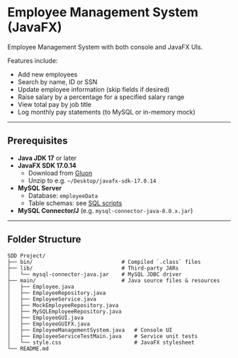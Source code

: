# Employee Management System (JavaFX)

Employee Management System with both console and JavaFX UIs.  

Features include:

- Add new employees  
- Search by name, ID or SSN  
- Update employee information (skip fields if desired)  
- Raise salary by a percentage for a specified salary range  
- View total pay by job title  
- Log monthly pay statements (to MySQL or in-memory mock)  

---

## Prerequisites

- **Java JDK 17** or later  
- **JavaFX SDK 17.0.14**  
  - Download from [Gluon](https://gluonhq.com/products/javafx/)  
  - Unzip to e.g. `~/Desktop/javafx-sdk-17.0.14`  
- **MySQL Server**  
  - Database: `employeeData`  
  - Table schemas: see [SQL scripts](db/schema.sql)  
- **MySQL Connector/J** (e.g. `mysql-connector-java-8.0.x.jar`)  

---

## Folder Structure

```text
SDD Project/
├── bin/                            # Compiled `.class` files
├── lib/                            # Third-party JARs
│   └── mysql-connector-java.jar    # MySQL JDBC driver
├── main/                           # Java source files & resources
│   ├── Employee.java
│   ├── EmployeeRepository.java
│   ├── EmployeeService.java
│   ├── MockEmployeeRepository.java
│   ├── MySQLEmployeeRepository.java
│   ├── EmployeeGUI.java
│   ├── EmployeeGUIFX.java
│   ├── EmployeeManagementSystem.java   # Console UI
│   ├── EmployeeServiceTestMain.java    # Service unit tests
│   └── style.css                       # JavaFX stylesheet
└── README.md
```